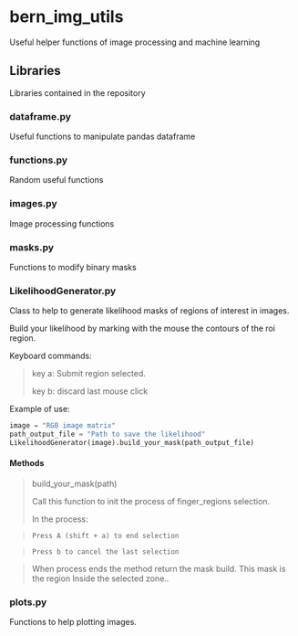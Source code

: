 # bern_img_utils
Useful helper functions of image processing and machine learning

## Libraries
Libraries contained in the repository

### dataframe.py
Useful functions to manipulate pandas dataframe

### functions.py
Random useful functions

### images.py
Image processing functions

### masks.py
Functions to modify binary masks

### LikelihoodGenerator.py
Class to help to generate likelihood masks of regions of
  interest in images.

  Build your likelihood by marking with the mouse the contours of
  the roi region.

  Keyboard commands:
  > key a: Submit region selected.
  >
  > key b: discard last mouse click

  Example of use:
  ```python
  image = "RGB image matrix"
  path_output_file = "Path to save the likelihood"
  LikelihoodGenerator(image).build_your_mask(path_output_file)
  ```

#### Methods
> build_your_mask(path)
>
> Call this function to init the process of finger_regions selection.
>
> In the process:

>     Press A (shift + a) to end selection

>     Press b to cancel the last selection

>    When process ends the method return the mask build. This mask is the region
>    Inside the selected zone..
### plots.py
Functions to help plotting images.
